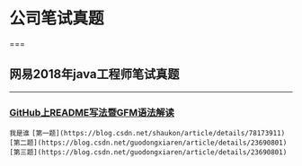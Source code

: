 # 公司笔试真题
===
## 网易2018年java工程师笔试真题
----
### [GitHub上README写法暨GFM语法解读](https://blog.csdn.net/guodongxiaren/article/details/23690801)  
  `我是谁`
  `[第一题](https://blog.csdn.net/shaukon/article/details/78173911)`    
  `[第二题](https://blog.csdn.net/guodongxiaren/article/details/23690801)`    
  `[第三题](https://blog.csdn.net/guodongxiaren/article/details/23690801)`    

 
